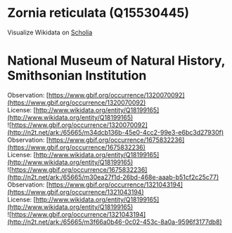 
Zornia reticulata (Q15530445)
=============================
  
Visualize Wikidata on [Scholia](https://scholia.toolforge.org/taxon/Q15530445)
# National Museum of Natural History, Smithsonian Institution
  
Observation: [https://www.gbif.org/occurrence/1320070092](https://www.gbif.org/occurrence/1320070092)  
License: [http://www.wikidata.org/entity/Q18199165](http://www.wikidata.org/entity/Q18199165)  
![https://www.gbif.org/occurrence/1320070092](http://n2t.net/ark:/65665/m34dcb136b-45e0-4cc2-99e3-e6bc3d27930f)  
Observation: [https://www.gbif.org/occurrence/1675832236](https://www.gbif.org/occurrence/1675832236)  
License: [http://www.wikidata.org/entity/Q18199165](http://www.wikidata.org/entity/Q18199165)  
![https://www.gbif.org/occurrence/1675832236](http://n2t.net/ark:/65665/m30ea27f1d-26bd-468e-aaab-b51cf2c25c77)  
Observation: [https://www.gbif.org/occurrence/1321043194](https://www.gbif.org/occurrence/1321043194)  
License: [http://www.wikidata.org/entity/Q18199165](http://www.wikidata.org/entity/Q18199165)  
![https://www.gbif.org/occurrence/1321043194](http://n2t.net/ark:/65665/m3f66a0b46-0c02-453c-8a0a-9596f3177db8)
